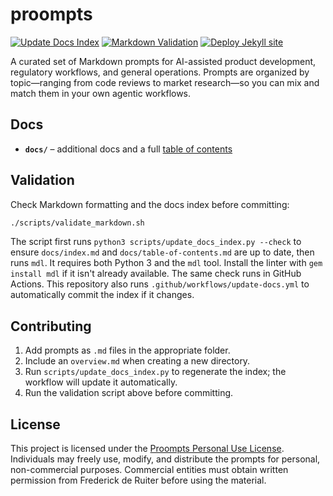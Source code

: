 # proompts

[![Update Docs Index](https://github.com/fderuiter/proompts/actions/workflows/update-docs.yml/badge.svg)](https://github.com/fderuiter/proompts/actions/workflows/update-docs.yml)
[![Markdown Validation](https://github.com/fderuiter/proompts/actions/workflows/markdown-validation.yml/badge.svg)](https://github.com/fderuiter/proompts/actions/workflows/markdown-validation.yml)
[![Deploy Jekyll site](https://github.com/fderuiter/proompts/actions/workflows/deploy-pages.yml/badge.svg)](https://github.com/fderuiter/proompts/actions/workflows/deploy-pages.yml)

A curated set of Markdown prompts for AI-assisted product development, regulatory workflows, and general operations. Prompts are organized by topic—ranging from code reviews to market research—so you can mix and match them in your own agentic workflows.

## Docs

- **`docs/`** – additional docs and a full [table of contents](docs/index.md)

## Validation

Check Markdown formatting and the docs index before committing:

```bash
./scripts/validate_markdown.sh
```

The script first runs `python3 scripts/update_docs_index.py --check` to ensure
`docs/index.md` and `docs/table-of-contents.md` are up to date, then runs `mdl`.
It requires both Python 3 and the `mdl` tool. Install the linter with
`gem install mdl` if it isn't already available. The same check runs in GitHub
Actions.
This repository also runs `.github/workflows/update-docs.yml` to automatically commit the index if it changes.

## Contributing

1. Add prompts as `.md` files in the appropriate folder.
1. Include an `overview.md` when creating a new directory.
1. Run `scripts/update_docs_index.py` to regenerate the index; the workflow will update it automatically.
1. Run the validation script above before committing.

## License

This project is licensed under the [Proompts Personal Use License](LICENSE.md).
Individuals may freely use, modify, and distribute the prompts for personal,
non-commercial purposes. Commercial entities must obtain written permission
from Frederick de Ruiter before using the material.
